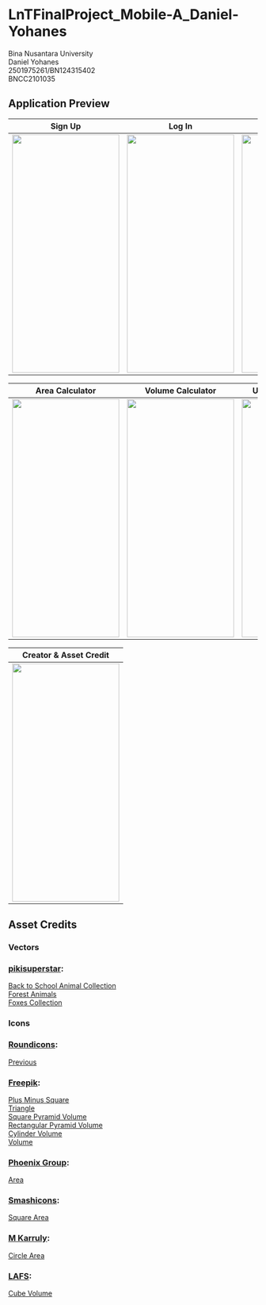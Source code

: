 # LnTFinalProject_Mobile-A_Daniel-Yohanes

Bina Nusantara University  
Daniel Yohanes  
2501975261/BN124315402  
BNCC2101035  

## Application Preview


Sign Up                    |  Log In                   |  Counter                  | 
:-------------------------:|:-------------------------:|:-------------------------:|
<img src=https://user-images.githubusercontent.com/55547834/167707391-86a7d954-1c33-4f05-bfba-1dfcd9747a67.gif width="216" height="480"/> | <img src=https://user-images.githubusercontent.com/55547834/167707376-da6931e2-6cbd-409c-b4fb-0e084570b2be.gif width="216" height="480"/> | <img src=https://user-images.githubusercontent.com/55547834/167707355-76b65e08-0166-4aa9-9cd4-5c8179df1b7c.gif width="216" height="480"/> 

|  Area Calculator          |Volume Calculator          |  User Profile & Log Out   |
|:-------------------------:|:-------------------------:|:-------------------------:|
<img src="https://user-images.githubusercontent.com/55547834/167706315-43b4113c-6f64-413a-97b3-dac67e71cd06.gif" width="216" height="480"/> | <img src=https://user-images.githubusercontent.com/55547834/167707399-c506f14c-f8c0-476c-93a0-e7225e2c8a78.gif width="216" height="480"/> | <img src="https://user-images.githubusercontent.com/55547834/167707386-d55edacf-89f8-4b63-857e-ebae01c92c81.gif" width="216" height="480"/> 

|  Creator & Asset Credit  |
|:-------------------------:
<img src=https://user-images.githubusercontent.com/55547834/167707364-bdde5fe9-6189-4123-a81a-abf2b7d6ac98.gif width="216" height="480"/> | 

## Asset Credits

### Vectors
### [pikisuperstar](https://www.freepik.com/pikisuperstar): 
[Back to School Animal Collection](https://www.freepik.com/free-vector/back-school-animal-collection-gradient-background_5559533.htm#&position=14&from_view=detail#&position=14&from_view=detail)  
[Forest Animals](https://www.freepik.com/free-vector/hand-drawn-forest-animals-collection_9470120.htm#page=2&query=animal&position=23&from_view=author)  
[Foxes Collection](https://www.freepik.com/free-vector/collection-hand-drawn-foxes_5183420.htm#page=3&query=animal&position=1&from_view=search)   

### Icons  
### [Roundicons](https://www.flaticon.com/authors/roundicons):  
[Previous](https://www.flaticon.com/free-icon/previous_189254)  

### [Freepik](https://www.flaticon.com/authors/freepik):  
[Plus Minus Square](https://www.flaticon.com/free-icon/plus-and-minus-square_74061)  
[Triangle](https://www.flaticon.com/premium-icon/triangle_227428)   
[Square Pyramid Volume](https://www.flaticon.com/premium-icon/pyramid_2106643)   
[Rectangular Pyramid Volume](https://www.flaticon.com/free-icon/pyramid_6181247)   
[Cylinder Volume](https://www.flaticon.com/free-icon/cylinder_227426)   
[Volume](https://www.flaticon.com/free-icon/cube_838579)   

### [Phoenix Group](https://www.flaticon.com/authors/phoenix-group):  
[Area](https://www.flaticon.com/premium-icon/wide_2782996)  

### [Smashicons](https://www.flaticon.com/authors/smashicons):  
[Square Area](https://www.flaticon.com/premium-icon/area_3250990)  


### [M Karruly](https://www.flaticon.com/authors/m-karruly):  
[Circle Area](https://www.flaticon.com/free-icon/area_7069949)  


### [LAFS](https://www.flaticon.com/authors/lafs):  
[Cube Volume](https://www.flaticon.com/premium-icon/cube_3018855) 




